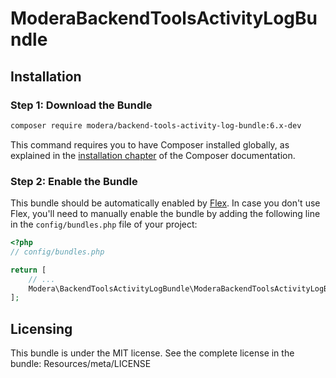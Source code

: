 # ModeraBackendToolsActivityLogBundle

## Installation

### Step 1: Download the Bundle

``` bash
composer require modera/backend-tools-activity-log-bundle:6.x-dev
```

This command requires you to have Composer installed globally, as explained
in the [installation chapter](https://getcomposer.org/doc/00-intro.md) of the Composer documentation.

### Step 2: Enable the Bundle

This bundle should be automatically enabled by [Flex](https://symfony.com/doc/current/setup/flex.html).
In case you don't use Flex, you'll need to manually enable the bundle by
adding the following line in the `config/bundles.php` file of your project:

``` php
<?php
// config/bundles.php

return [
    // ...
    Modera\BackendToolsActivityLogBundle\ModeraBackendToolsActivityLogBundle::class => ['all' => true],
];
```

## Licensing

This bundle is under the MIT license. See the complete license in the bundle:
Resources/meta/LICENSE
